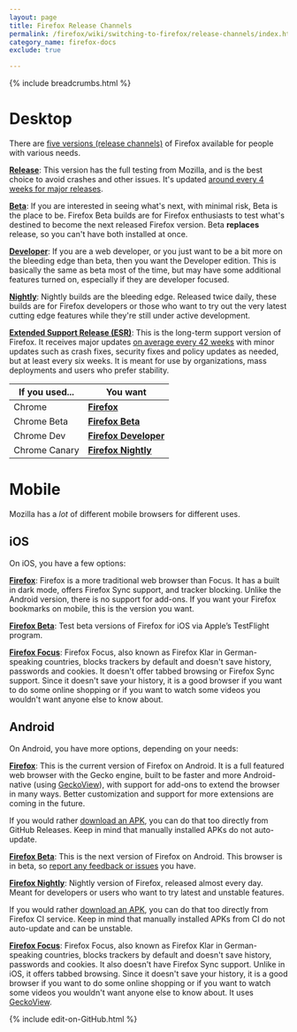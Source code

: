 ```yaml
---
layout: page
title: Firefox Release Channels
permalink: /firefox/wiki/switching-to-firefox/release-channels/index.html
category_name: firefox-docs
exclude: true

---
```


{% include breadcrumbs.html %}

# Desktop

There are [five versions (release channels)](https://developer.mozilla.org/docs/Mozilla/Firefox#Firefox_channels) of Firefox available for people with various needs.

**[Release](https://getfirefox.com/)**: This version has the full testing from Mozilla, and is the best choice to avoid crashes and other issues. It's updated [around every 4 weeks for major releases](https://wiki.mozilla.org/Release_Management/Calendar).

**[Beta](https://www.mozilla.org/firefox/channel/desktop/#desktop-beta-download)**: If you are interested in seeing what's next, with minimal risk, Beta is the place to be. Firefox Beta builds are for Firefox enthusiasts to test what's destined to become the next released Firefox version. Beta **replaces** release, so you can't have both installed at once. 

**[Developer](https://www.mozilla.org/firefox/channel/desktop/#desktop-developer-download)**: If you are a web developer, or you just want to be a bit more on the bleeding edge than beta, then you want the Developer edition. This is basically the same as beta most of the time, but may have some additional features turned on, especially if they are developer focused.  

**[Nightly](https://www.mozilla.org/firefox/channel/desktop/#desktop-nightly-download)**: Nightly builds are the bleeding edge. Released twice daily, these builds are for Firefox developers or those who want to try out the very latest cutting edge features while they're still under active development.

**[Extended Support Release (ESR)](https://www.mozilla.org/firefox/enterprise/)**: This is the long-term support version of Firefox. It receives major updates [on average every 42 weeks](https://support.mozilla.org/kb/firefox-esr-release-cycle) with minor updates such as crash fixes, security fixes and policy updates as needed, but at least every six weeks. It is meant for use by organizations, mass deployments and users who prefer stability.


If you used...  | You want
---|---
Chrome | **[Firefox](https://getfirefox.com/)** 
Chrome Beta | **[Firefox Beta](https://www.mozilla.org/firefox/channel/desktop/#desktop-beta-download)**
Chrome Dev | **[Firefox Developer](https://www.mozilla.org/firefox/channel/desktop/#desktop-developer-download)**
Chrome Canary | **[Firefox Nightly](https://www.mozilla.org/firefox/channel/desktop/#desktop-nightly-download)**

# Mobile

Mozilla has a *lot* of different mobile browsers for different uses.

## iOS

On iOS, you have a few options: 

**[Firefox](https://itunes.apple.com/app/firefox-private-safe-browser/id989804926?mt=8)**: Firefox is a more traditional web browser than Focus. It has a built in dark mode, offers Firefox Sync support, and tracker blocking. Unlike the Android version, there is no support for add-ons. If you want your Firefox bookmarks on mobile, this is the version you want.

**[Firefox Beta](https://www.mozilla.org/firefox/channel/ios/)**: Test beta versions of Firefox for iOS via Apple’s TestFlight program.

**[Firefox Focus](https://itunes.apple.com/app/firefox-focus-privacy-browser/id1055677337?mt=8)**: Firefox Focus, also known as Firefox Klar in German-speaking countries, blocks trackers by default and doesn't save history, passwords and cookies. It doesn't offer tabbed browsing or Firefox Sync support. Since it doesn't save your history, it is a good browser if you want to do some online shopping or if you want to watch some videos you wouldn't want anyone else to know about.

## Android

On Android, you have more options, depending on your needs:

**[Firefox](https://play.google.com/store/apps/details?id=org.mozilla.firefox)**: This is the current version of Firefox on Android. It is a full featured web browser with the Gecko engine, built to be faster and more Android-native (using [GeckoView](https://mozilla.github.io/geckoview/)), with support for add-ons to extend the browser in many ways. Better customization and support for more extensions are coming in the future.

If you would rather [download an APK](https://github.com/mozilla-mobile/fenix/releases), you can do that too directly from GitHub Releases. Keep in mind that manually installed APKs do not auto-update.

**[Firefox Beta](https://play.google.com/store/apps/details?id=org.mozilla.firefox_beta)**: This is the next version of Firefox on Android. This browser is in beta, so [report any feedback or issues](https://github.com/mozilla-mobile/fenix/issues) you have.

**[Firefox Nightly](https://play.google.com/store/apps/details?id=org.mozilla.fenix)**: Nightly version of Firefox, released almost every day. Meant for developers or users who want to try latest and unstable features.

If you would rather [download an APK](https://firefox-ci-tc.services.mozilla.com/tasks/index/mobile.v3.firefox-android.apks.fenix-nightly.latest), you can do that too directly from Firefox CI service. Keep in mind that manually installed APKs from CI do not auto-update and can be unstable.

**[Firefox Focus](https://play.google.com/store/apps/details?id=org.mozilla.focus)**: Firefox Focus, also known as Firefox Klar in German-speaking countries, blocks trackers by default and doesn't save history, passwords and cookies. It also doesn't have Firefox Sync support. Unlike in iOS, it offers tabbed browsing. Since it doesn't save your history, it is a good browser if you want to do some online shopping or if you want to watch some videos you wouldn't want anyone else to know about. It uses [GeckoView](https://mozilla.github.io/geckoview/).

{% include edit-on-GitHub.html %}

<!--
Set the front matter:
title = your page title and link name in the navigation
permalink = the url for the page, i.e. example.com/my-awesome-category
category_name = the name of the cateogry you want to use to group posts, you'll need to use the same name on post pages
Save this page in the root directory.
Use the same name for the filename as the permalink, i.e.
permalink: /my-awesome-category/
filename: my-awesome-category.html
-->
